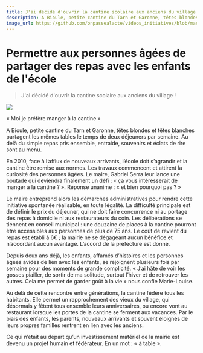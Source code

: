 ```yaml
---
title: J'ai décidé d'ouvrir la cantine scolaire aux anciens du village
description: A Bioule, petite cantine du Tarn et Garonne, têtes blondes et têtes blanches partagent les mêmes tables le temps de deux déjeuners par semaine. 
image_url: https://github.com/onpassealacte/videos_initiatives/blob/master/media/cantaine_scolaire.jpg?raw=true
---
```


# Permettre aux personnes âgées de partager des repas avec les enfants de l'école

> J'ai décidé d'ouvrir la cantine scolaire aux anciens du village !

[![](https://i.vimeocdn.com/video/507448083_640.jpg)](https://player.vimeo.com/video/119855672)

« Moi je préfère manger à la cantine »

A Bioule, petite cantine du Tarn et Garonne, têtes blondes et têtes blanches partagent les mêmes tables le temps de deux déjeuners par semaine. Au delà du simple repas pris ensemble, entraide, souvenirs et éclats de rire sont au menu.

En 2010, face à l’afflux de nouveaux arrivants, l’école doit s’agrandir et la cantine être remise aux normes. Les travaux commencent et attirent la curiosité des personnes âgées. Le maire, Gabriel Serra leur lance une boutade qui deviendra finalement un défi : « ça vous intéresserait de manger à la cantine ? ». Réponse unanime : « et bien pourquoi pas ? »

Le maire entreprend alors les démarches administratives pour rendre cette initiative spontanée réalisable, en toute légalité.  La difficulté principale est de définir le prix du déjeuner, qui ne doit faire concurrence ni au portage des repas à domicile ni aux restaurateurs du coin. Les délibérations se tiennent en conseil municipal : une douzaine de places à la cantine pourront être accessibles aux personnes de plus de 75 ans. Le coût de revient du repas est établi à 6€ ; la mairie ne se dégageant aucun bénéfice et n’accordant aucun avantage. L’accord de la préfecture est donné.

Depuis deux ans déjà, les enfants, affamés d’histoires et les personnes âgées avides de lien avec les enfants, se rejoignent plusieurs fois par semaine pour des moments de grande complicité.  « J’ai hâte de voir les gosses piailler, de sortir de ma solitude, surtout l’hiver et de retrouver les autres. Cela me permet de garder goût à la vie » nous confie Marie-Louise.

Au delà de cette rencontre entre générations, la cantine fédère tous les habitants. Elle permet un rapprochement des vieux du village, qui désormais y fêtent tous ensemble leurs anniversaires, ou encore vont au restaurant lorsque les portes de la cantine se ferment aux vacances. Par le biais des enfants, les parents, nouveaux arrivants et souvent éloignés de leurs propres familles rentrent en lien avec les anciens.

Ce qui n’était au départ qu’un investissement matériel de la mairie est devenu un projet humain et fédérateur.  En un mot : « à table ».
